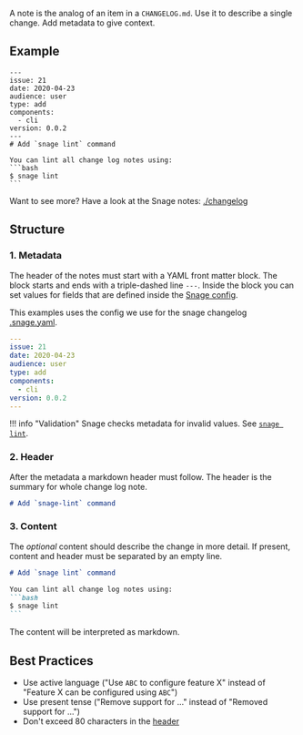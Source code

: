 
A note is the analog of an item in a `CHANGELOG.md`. 
Use it to describe a single change. Add metadata to give context.

## Example

````
---
issue: 21
date: 2020-04-23
audience: user
type: add
components:
  - cli
version: 0.0.2
---
# Add `snage lint` command

You can lint all change log notes using:
```bash
$ snage lint
```
````

Want to see more? Have a look at the Snage notes:
[./changelog](https://github.com/FACT-Finder/snage/tree/master/changelog)

## Structure

### 1. Metadata

The header of the notes must start with a YAML front matter block. 
The block starts and ends with a triple-dashed line `---`.
Inside the block you can set values for fields
that are defined inside the [Snage config](config.md#fields).

This examples uses the config we use for the snage changelog
[.snage.yaml](https://github.com/FACT-Finder/snage/blob/master/.snage.yaml).

```yaml
---
issue: 21
date: 2020-04-23
audience: user
type: add
components:
  - cli
version: 0.0.2
---
```

!!! info "Validation"
    Snage checks metadata for invalid values.
    See [`snage lint`](cmd/lint.md).

### 2. Header

After the metadata a markdown header must follow. 
The header is the summary for whole change log note.

```markdown
# Add `snage-lint` command
```

### 3. Content

The *optional* content should describe the change in more detail.
If present, content and header must be separated by an empty line.
````markdown  hl_lines="2"
# Add `snage lint` command

You can lint all change log notes using:
```bash
$ snage lint
```
````
The content will be interpreted as markdown.

## Best Practices

* Use active language ("Use `ABC` to configure feature X" 
  instead of "Feature X can be configured using `ABC`")
* Use present tense ("Remove support for ..." instead of "Removed support for ...")
* Don't exceed 80 characters in the [header](#2-header)
